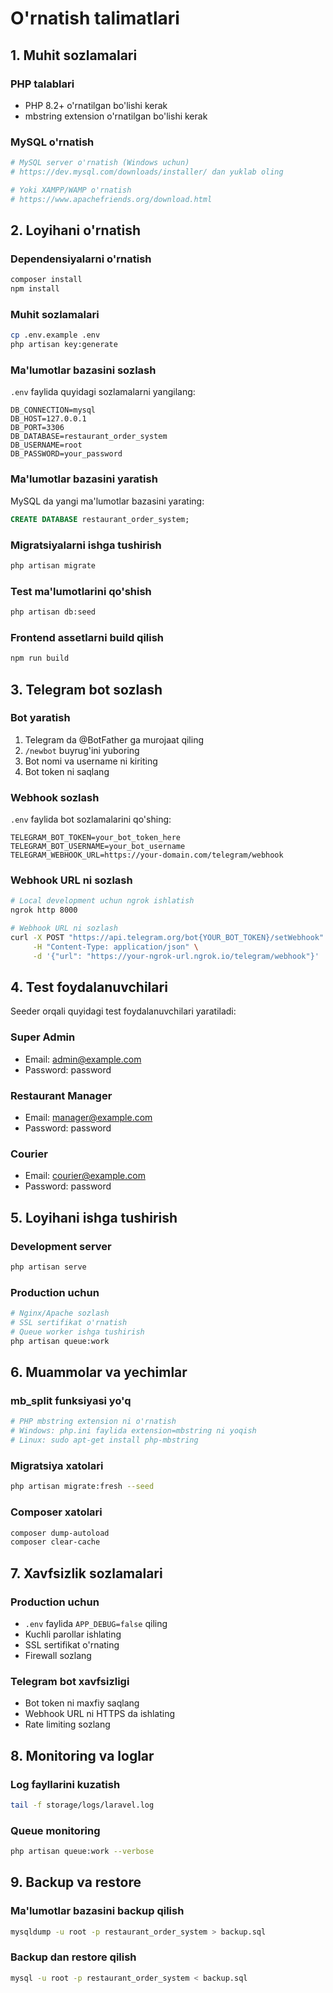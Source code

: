 # O'rnatish talimatlari

## 1. Muhit sozlamalari

### PHP talablari
- PHP 8.2+ o'rnatilgan bo'lishi kerak
- mbstring extension o'rnatilgan bo'lishi kerak

### MySQL o'rnatish
```bash
# MySQL server o'rnatish (Windows uchun)
# https://dev.mysql.com/downloads/installer/ dan yuklab oling

# Yoki XAMPP/WAMP o'rnatish
# https://www.apachefriends.org/download.html
```

## 2. Loyihani o'rnatish

### Dependensiyalarni o'rnatish
```bash
composer install
npm install
```

### Muhit sozlamalari
```bash
cp .env.example .env
php artisan key:generate
```

### Ma'lumotlar bazasini sozlash
`.env` faylida quyidagi sozlamalarni yangilang:
```env
DB_CONNECTION=mysql
DB_HOST=127.0.0.1
DB_PORT=3306
DB_DATABASE=restaurant_order_system
DB_USERNAME=root
DB_PASSWORD=your_password
```

### Ma'lumotlar bazasini yaratish
MySQL da yangi ma'lumotlar bazasini yarating:
```sql
CREATE DATABASE restaurant_order_system;
```

### Migratsiyalarni ishga tushirish
```bash
php artisan migrate
```

### Test ma'lumotlarini qo'shish
```bash
php artisan db:seed
```

### Frontend assetlarni build qilish
```bash
npm run build
```

## 3. Telegram bot sozlash

### Bot yaratish
1. Telegram da @BotFather ga murojaat qiling
2. `/newbot` buyrug'ini yuboring
3. Bot nomi va username ni kiriting
4. Bot token ni saqlang

### Webhook sozlash
`.env` faylida bot sozlamalarini qo'shing:
```env
TELEGRAM_BOT_TOKEN=your_bot_token_here
TELEGRAM_BOT_USERNAME=your_bot_username
TELEGRAM_WEBHOOK_URL=https://your-domain.com/telegram/webhook
```

### Webhook URL ni sozlash
```bash
# Local development uchun ngrok ishlatish
ngrok http 8000

# Webhook URL ni sozlash
curl -X POST "https://api.telegram.org/bot{YOUR_BOT_TOKEN}/setWebhook" \
     -H "Content-Type: application/json" \
     -d '{"url": "https://your-ngrok-url.ngrok.io/telegram/webhook"}'
```

## 4. Test foydalanuvchilari

Seeder orqali quyidagi test foydalanuvchilari yaratiladi:

### Super Admin
- Email: admin@example.com
- Password: password

### Restaurant Manager
- Email: manager@example.com
- Password: password

### Courier
- Email: courier@example.com
- Password: password

## 5. Loyihani ishga tushirish

### Development server
```bash
php artisan serve
```

### Production uchun
```bash
# Nginx/Apache sozlash
# SSL sertifikat o'rnatish
# Queue worker ishga tushirish
php artisan queue:work
```

## 6. Muammolar va yechimlar

### mb_split funksiyasi yo'q
```bash
# PHP mbstring extension ni o'rnatish
# Windows: php.ini faylida extension=mbstring ni yoqish
# Linux: sudo apt-get install php-mbstring
```

### Migratsiya xatolari
```bash
php artisan migrate:fresh --seed
```

### Composer xatolari
```bash
composer dump-autoload
composer clear-cache
```

## 7. Xavfsizlik sozlamalari

### Production uchun
- `.env` faylida `APP_DEBUG=false` qiling
- Kuchli parollar ishlating
- SSL sertifikat o'rnating
- Firewall sozlang

### Telegram bot xavfsizligi
- Bot token ni maxfiy saqlang
- Webhook URL ni HTTPS da ishlating
- Rate limiting sozlang

## 8. Monitoring va loglar

### Log fayllarini kuzatish
```bash
tail -f storage/logs/laravel.log
```

### Queue monitoring
```bash
php artisan queue:work --verbose
```

## 9. Backup va restore

### Ma'lumotlar bazasini backup qilish
```bash
mysqldump -u root -p restaurant_order_system > backup.sql
```

### Backup dan restore qilish
```bash
mysql -u root -p restaurant_order_system < backup.sql
``` 